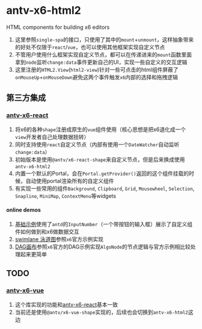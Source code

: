 # antv-x6-html2
HTML components for building x6 editors

1. 这里参照`single-spa`的接口，只使用了其中的`mount`+`unmount`，这样抽象带来的好处不仅限于`react`/`vue`，也可以使用其他框架实现自定义节点
2. 不管用户使用什么框架实现自定义节点，都可以在传递进来的`mount`函数里面拿到`node`监听`change:data`事件更新自己的UI，实现一些自定义的交互逻辑
3. 这里注册的`HTML2.View`(`html2-view`)针对一些可点击的html组件屏蔽了`onMouseUp`+`onMouseDown`避免这两个事件触发`x6`内部的选择和拖拽逻辑

## 第三方集成

### [antv-x6-react](https://github.com/lloydzhou/antv-x6-react)
1. 将x6的各种`shape`注册成原生的`vue`组件使用（核心思想是把x6退化成一个`view`开发者自己处理数据扭转）
2. 同时支持使用`react`自定义节点（内部有使用一个`DateWatcher`自动监听`change:data`）
3. 初始版本是使用`@antv/x6-react-shape`来自定义节点，但是后来换成使用`antv-x6-html2`
4. 内置一个默认的Portal，会在`Portal.getProvider()`返回的这个组件挂载的时候，自动使用portal渲染所有的自定义组件
5. 有实现一些常用的组件`Background`, `Clipboard`, `Grid`, `Mousewheel`, `Selection`, `Snapline`, `MiniMap`, `ContextMenu`等widgets

#### online demos
1. [基础示例](https://codesandbox.io/s/antv-x6-react-demo-jjvcv0)使用了`antd`的`InputNumber`（一个带按钮的输入框）展示了自定义组件如何做到和x6做数据交互
2. [swimlane 泳道图](https://codesandbox.io/s/antv-x6-react-swimlane-uy01jp)参照`x6`官方示例实现
3. [DAG画布](https://codesandbox.io/s/antv-x6-react-dag-m8vcgb)参照`x6`官方的DAG示例实现`AlgoNode`的节点逻辑与官方示例相比较处理起来更简单


## TODO
### [antv-x6-vue](https://github.com/lloydzhou/antv-x6-vue)
1. 这个库实现的功能和[antv-x6-react](https://github.com/lloydzhou/antv-x6-react)基本一致
2. 当前还是使用`@antv/x6-vue-shape`实现的，后续也会切换到`antv-x6-html2`这边



